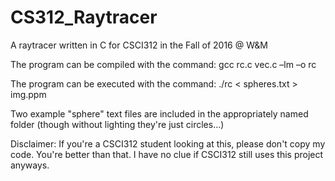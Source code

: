 # CS312_Raytracer
A raytracer written in C for CSCI312 in the Fall of 2016 @ W&amp;M

The program can be compiled with the command: gcc rc.c vec.c –lm –o rc


The program can be executed with the command: ./rc < spheres.txt > img.ppm

Two example "sphere" text files are included in the appropriately named folder (though without lighting they're just circles...)

Disclaimer: If you're a CSCI312 student looking at this, please don't copy my code. You're better than that. I have no clue if CSCI312 still uses this project anyways. 
